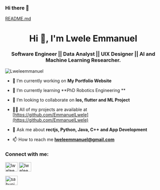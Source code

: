 ### Hi there 👋
[README.md](https://github.com/EmmanuelLwele/EmmanuelLwele/files/12163570/README.md)<h1 align="center">Hi 👋, I'm Lwele Emmanuel</h1>
<h3 align="center">Software Engineer || Data Analyst || UIX Designer || AI and Machine Learning Researcher.</h3>

<p align="left"> <img src="https://komarev.com/ghpvc/?username=EmmanuelLwele&label=Profile%20views&color=0e75b6&style=flat" alt="Lweleemmanuel" /> </p>



- 🔭 I’m currently working on **My Portfolio Website**

- 🌱 I’m currently learning **PhD  Robotics Engineering **

- 👯 I’m looking to collaborate on **Ios, flutter and ML Project**

- 👨‍💻 All of my projects are available at [https://github.com/EmmanuelLwele](https://github.com/EmmanuelLwele)

- 💬 Ask me about **rectjs, Python, Java, C++ and App Development**

- 📫 How to reach me **lweleemmanuel@gmail.com**

<h3 align="left">Connect with me:</h3>
<p align="left">
<a href="https://twitter.com/LweleJr" target="blank"><img align="center" src="https://raw.githubusercontent.com/rahuldkjain/github-profile-readme-generator/master/src/images/icons/Social/twitter.svg" alt="lweleemmanuel" height="30" width="40" /></a>
<a href="https://linkedin.com/in/emmanuel-lwele-208939114" target="blank"><img align="center" src="https://raw.githubusercontent.com/rahuldkjain/github-profile-readme-generator/master/src/images/icons/Social/linked-in-alt.svg" alt="lweleemmanuel" height="30" width="40" /></a>

<a href="https://instagram.com/_lwele" target="blank"><img align="center" src="https://raw.githubusercontent.com/rahuldkjain/github-profile-readme-generator/master/src/images/icons/Social/instagram.svg" alt="sabuniemmanuelc" height="30" width="40" /></a>
</p>





<!--
**EmmanuelLwele/EmmanuelLwele** is a ✨ _special_ ✨ repository because its `README.md` (this file) appears on your GitHub profile.

Here are some ideas to get you started:

- 🔭 I’m currently working on ...
- 🌱 I’m currently learning ...
- 👯 I’m looking to collaborate on ...
- 🤔 I’m looking for help with ...
- 💬 Ask me about ...
- 📫 How to reach me: ...
- 😄 Pronouns: ...
- ⚡ Fun fact: ...
-->
